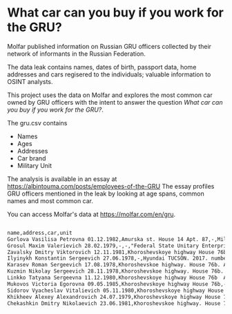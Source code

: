 # What car can you buy if you work for the GRU?

Molfar published information on Russian GRU officers collected by their network of informants in the Russian Federation.

The data leak contains names, dates of birth, passport data, home addresses and cars regisered to the individuals; valuable information to OSINT analysts.

This project uses the data on Molfar and explores the most common car owned by GRU officers with the intent to answer the question *What car can you buy if you work for the GRU?*.

The gru.csv contains
- Names
- Ages
- Addresses
- Car brand
- Military Unit

The analysis is available in an essay at https://albintouma.com/posts/employees-of-the-GRU 
The essay profiles GRU officers mentioned in the leak by looking at age spans, common names and most common car.

You can access Molfar's data at https://molfar.com/en/gru.

```md

name,address,car,unit
Gorlova Vasilisa Petrovna 01.12.1982,Amurska st. House 14 Apt. 87,-,Military unit 45807
Grosul Maxim Valerievich 28.02.1979,-,-,"Federal State Unitary Enterprise ""Rosoboronexport"
Zavalsky Dmitry Viktorovich 12.11.1981,Khoroshevskoye highway House 76b Apt.,-,serviceman
Ilyinykh Konstantin Sergeevich 27.06.1978,-,Hyundai TUCSON. 2017. number О350АН799,Combined Arms Academy of the Armed Forces of the Russian Federation
Karasev Roman Sergeevich 17.08.1978,Khoroshevskoe highway. House 76b. Apt. General,-,Military unit 11135
Kuzmin Nikolay Sergeevich 28.11.1978,Khoroshevskoe highway. House 76b. Apt. General,-,Military unit 40273
Linkko Tatyana Sergeevna 11.12.1980,Khoroshevskoye highway House 76b  Apt.,-,Military unit 40273
Mukovos Victoria Egorovna 09.05.1985,Khoroshevskoye highway House 76b,-,LDC (Linear Desantno-Shturmovoy Kompleks) of the Ministry of Defense of the Russian Federation in peacetime
Sidorov Vyacheslav Vitalievich 05.11.1980,Khoroshevskoye highway House 76b  Apt.,Citroen Spacetourer. 2017. number В807ВО799,Military unit 40273
Khikheev Alexey Alexandrovich 24.07.1979,Khoroshevskoye highway House 76b  Apt.,-,Military unit 40273
Chekashkin Dmitry Nikolaevich 23.06.1981,Khoroshevskoe highway. House 76b.,-,Military unit 40273

```
